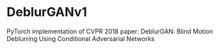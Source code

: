 # DeblurGANv1
PyTorch implementation of CVPR 2018 paper: DeblurGAN: Blind Motion Deblurring Using Conditional Adversarial Networks
